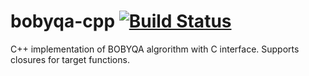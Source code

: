 # bobyqa-cpp [![Build Status](https://travis-ci.org/elsid/bobyqa-cpp.svg?branch=master)](https://travis-ci.org/elsid/bobyqa-cpp)

C++ implementation of BOBYQA algrorithm with C interface. Supports closures for target functions.
